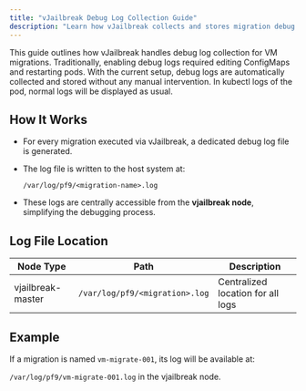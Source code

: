 ```yaml
---
title: "vJailbreak Debug Log Collection Guide"
description: "Learn how vJailbreak collects and stores migration debug logs directly on the host."
---
```



This guide outlines how vJailbreak handles debug log collection for VM migrations. Traditionally, enabling debug logs required editing ConfigMaps and restarting pods. With the current setup, debug logs are automatically collected and stored without any manual intervention. In kubectl logs of the pod, normal logs will be displayed as usual. 

## How It Works

- For every migration executed via vJailbreak, a dedicated debug log file is generated.
- The log file is written to the host system at:

  `/var/log/pf9/<migration-name>.log`

- These logs are centrally accessible from the **vjailbreak node**, simplifying the debugging process.

## Log File Location

| Node Type   | Path                              | Description                               |
|------------|-----------------------------------|-------------------------------------------|
| vjailbreak-master    | `/var/log/pf9/<migration>.log`    | Centralized location for all logs         |

## Example

If a migration is named `vm-migrate-001`, its log will be available at:

`/var/log/pf9/vm-migrate-001.log` in the vjailbreak node.


